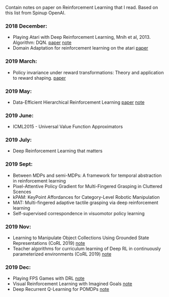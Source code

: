 Contain notes on paper on Reinforcement Learning that I read. Based on this list from Spinup OpenAI. 

### 2018 December:
- Playing Atari with Deep Reinforcement Learning, Mnih et al, 2013. Algorithm: DQN. [paper](https://arxiv.org/abs/1312.5602) [note](https://github.com/hhn1n15/TechPaperIRead/blob/master/Dec%202018/Playing%20Atari%20with%20Deep%20Reinforcement%20Learning%2C%20Mnih%20et%20al%2C%202013.md)
- Domain Adaptation for reinforcement learning on the atari [paper](https://arxiv.org/abs/1812.07452)

### 2019 March:
- Policy invariance under reward transformations: Theory and application to reward shaping. [paper](https://www.google.com/url?sa=t&rct=j&q=&esrc=s&source=web&cd=1&ved=2ahUKEwj0_aWGkqnhAhUMsJ4KHQa0AhIQFjAAegQIARAC&url=https%3A%2F%2Fpeople.eecs.berkeley.edu%2F~pabbeel%2Fcs287-fa09%2Freadings%2FNgHaradaRussell-shaping-ICML1999.pdf&usg=AOvVaw0_4_YRBOAhowRqKUZlLlK6)

### 2019 May:
- Data-Efficient Hierarchical Reinforcement Learning [paper](https://arxiv.org/abs/1805.08296) [note](/May-2019/Data-Efficient%20Hierarchical%20Reinforcement%20Learning.md)

### 2019 June:
- ICML2015 - Universal Value Function Approximators

### 2019 July:
- Deep Reinforcement Learning that matters

### 2019 Sept:
- Between MDPs and semi-MDPs: A framework for temporal abstraction in reinforcement learning
- Pixel-Attentive Policy Gradient for Multi-Fingered Grasping in Cluttered Scences
- kPAM: KeyPoint Affordances for Category-Level Robotic Manipulation
- MAT: Multi-fingered adaptive tactile grasping via deep reinforcement learning
- Self-supervised correspondence in visuomotor policy learning

### 2019 Nov:
- Learning to Manipulate Object Collections Using Grounded State Representations (CoRL 2019) [note](/Nov-2019/1)
- Teacher algorithms for curriculum learning of Deep RL in continuously parameterized environments (CoRL 2019) [note](/Nov-2019/2)

### 2019 Dec:
- Playing FPS Games with DRL [note](Dec-2019/1.md)
- Visual Reinforcement Learning with Imagined Goals [note](Dec-2019/2)
- Deep Recurrent Q-Learning for POMDPs [note](Dec-2019/3)
